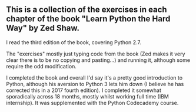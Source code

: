 ## This is a collection of the exercises in each chapter of the book "Learn Python the Hard Way" by Zed Shaw.

I read the third edition of the book, covering Python 2.7.

The "exercises" mostly just typing code from the book (Zed makes it very clear there is to be no copying and pasting...) and running it, although some require the odd modification.

I completed the book and overall I'd say it's a pretty good introduction to Python, although his aversion to Python 3 lets him down (I believe he has corrected this in a 2017 fourth edition). I completed it somewhat sporadically across 18 months, mostly whilst working full time (IBM internship). It was supplemented with the Python Codecademy course.
